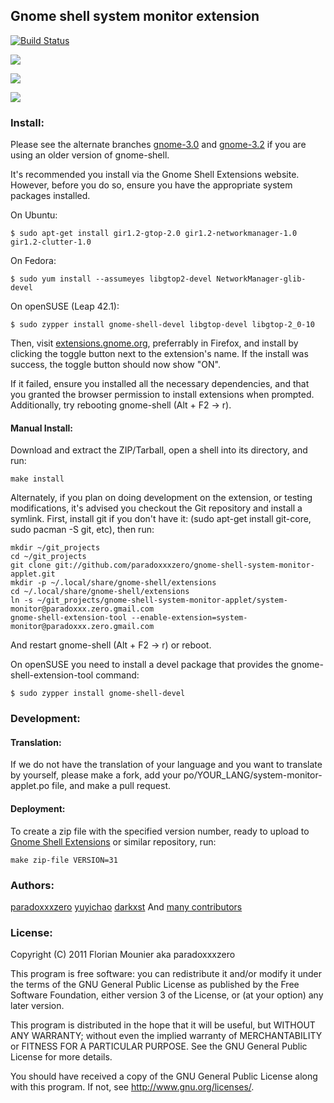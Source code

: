 ## Gnome shell system monitor extension

[![Build Status](https://img.shields.io/travis/paradoxxxzero/gnome-shell-system-monitor-applet.svg?branch=master)](https://travis-ci.org/paradoxxxzero/gnome-shell-system-monitor-applet)

![](http://i.imgur.com/ka9OA.png)

![](http://i.imgur.com/mmRTu.png)

![](http://i.imgur.com/X7Sss.png)

### Install:

Please see the alternate branches [gnome-3.0](https://github.com/paradoxxxzero/gnome-shell-system-monitor-applet/tree/gnome-3.0) and [gnome-3.2](https://github.com/paradoxxxzero/gnome-shell-system-monitor-applet/tree/gnome-3.2) if you are using an older version of gnome-shell.

It's recommended you install via the Gnome Shell Extensions website. However, before you do so, ensure you have the appropriate system packages installed.

On Ubuntu:

    $ sudo apt-get install gir1.2-gtop-2.0 gir1.2-networkmanager-1.0  gir1.2-clutter-1.0

On Fedora:

    $ sudo yum install --assumeyes libgtop2-devel NetworkManager-glib-devel
    
On openSUSE (Leap 42.1):

    $ sudo zypper install gnome-shell-devel libgtop-devel libgtop-2_0-10

Then, visit [extensions.gnome.org](https://extensions.gnome.org/extension/120/system-monitor/), preferrably in Firefox, and install by clicking the toggle button next to the extension's name. If the install was success, the toggle button should now show "ON".

If it failed, ensure you installed all the necessary dependencies, and that you granted the browser permission to install extensions when prompted. Additionally, try rebooting gnome-shell (Alt + F2 -> r).

#### Manual Install:

Download and extract the ZIP/Tarball, open a shell into its directory, and run:

    make install

Alternately, if you plan on doing development on the extension, or testing modifications, it's advised you checkout the Git repository and install a symlink. First, install git if you don't have it: (sudo apt-get install git-core, sudo pacman -S git, etc), then run:

    mkdir ~/git_projects
    cd ~/git_projects
    git clone git://github.com/paradoxxxzero/gnome-shell-system-monitor-applet.git    
    mkdir -p ~/.local/share/gnome-shell/extensions
    cd ~/.local/share/gnome-shell/extensions
    ln -s ~/git_projects/gnome-shell-system-monitor-applet/system-monitor@paradoxxx.zero.gmail.com
    gnome-shell-extension-tool --enable-extension=system-monitor@paradoxxx.zero.gmail.com

And restart gnome-shell (Alt + F2 -> r) or reboot.

On openSUSE you need to install a devel package that provides the gnome-shell-extension-tool command:

    $ sudo zypper install gnome-shell-devel

### Development:

#### Translation:

If we do not have the translation of your language and you want to translate by yourself, please make a fork, add your po/YOUR_LANG/system-monitor-applet.po file, and make a pull request.

#### Deployment:
    
To create a zip file with the specified version number, ready to upload to [Gnome Shell Extensions](https://extensions.gnome.org/) or similar repository, run:

    make zip-file VERSION=31

### Authors:

[paradoxxxzero](https://github.com/paradoxxxzero)
[yuyichao](https://github.com/yuyichao)
[darkxst](https://github.com/darkxst)
And [many contributors](https://github.com/paradoxxxzero/gnome-shell-system-monitor-applet/contributors)

### License:

Copyright (C) 2011 Florian Mounier aka paradoxxxzero

This program is free software: you can redistribute it and/or modify
it under the terms of the GNU General Public License as published by
the Free Software Foundation, either version 3 of the License, or
(at your option) any later version.

This program is distributed in the hope that it will be useful,
but WITHOUT ANY WARRANTY; without even the implied warranty of
MERCHANTABILITY or FITNESS FOR A PARTICULAR PURPOSE.  See the
GNU General Public License for more details.

You should have received a copy of the GNU General Public License
along with this program.  If not, see <http://www.gnu.org/licenses/>.
